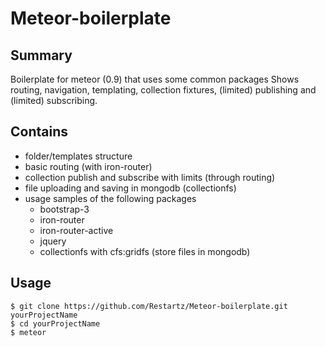 Meteor-boilerplate
==================


## Summary
Boilerplate for meteor (0.9) that uses some common packages 
Shows routing, navigation, templating, collection fixtures, (limited) publishing and (limited) subscribing.


## Contains
 - folder/templates structure
 - basic routing (with iron-router)
 - collection publish and subscribe with limits (through routing)
 - file uploading and saving in mongodb (collectionfs)
 - usage samples of the following packages
    - bootstrap-3
    - iron-router
    - iron-router-active
    - jquery
    - collectionfs with cfs:gridfs (store files in mongodb)


## Usage
```
$ git clone https://github.com/Restartz/Meteor-boilerplate.git yourProjectName
$ cd yourProjectName
$ meteor
```
